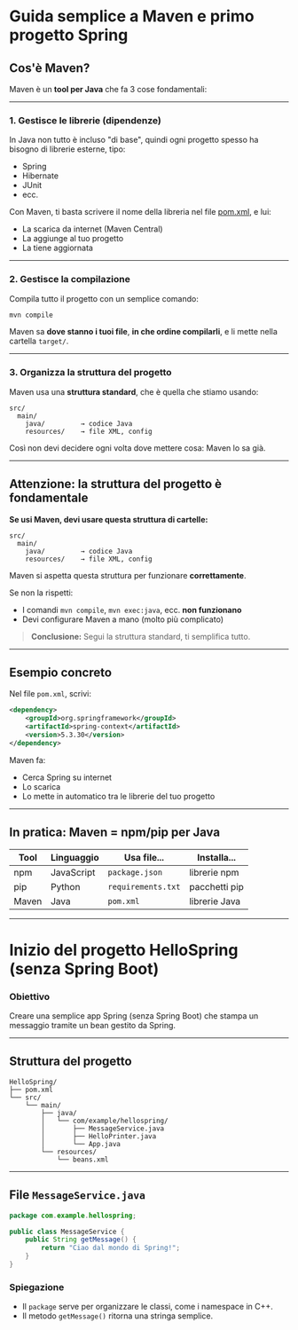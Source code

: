 # Guida semplice a Maven e primo progetto Spring

## Cos'è Maven?

Maven è un **tool per Java** che fa 3 cose fondamentali:

---

### 1. Gestisce le librerie (dipendenze)

In Java non tutto è incluso "di base", quindi ogni progetto spesso ha bisogno di librerie esterne, tipo:

- Spring
- Hibernate
- JUnit
- ecc.

Con Maven, ti basta scrivere il nome della libreria nel file [pom.xml](pom_xml.md), e lui:

- La scarica da internet (Maven Central)
- La aggiunge al tuo progetto
- La tiene aggiornata

---

### 2. Gestisce la compilazione

Compila tutto il progetto con un semplice comando:

```bash
mvn compile
```

Maven sa **dove stanno i tuoi file**, **in che ordine compilarli**, e li mette nella cartella `target/`.

---

### 3. Organizza la struttura del progetto

Maven usa una **struttura standard**, che è quella che stiamo usando:

```
src/
  main/
    java/         → codice Java
    resources/    → file XML, config
```

Così non devi decidere ogni volta dove mettere cosa: Maven lo sa già.

---

## Attenzione: la struttura del progetto è fondamentale

**Se usi Maven, devi usare questa struttura di cartelle:**

```
src/
  main/
    java/         → codice Java
    resources/    → file XML, config
```

Maven si aspetta questa struttura per funzionare **correttamente**.

Se non la rispetti:
- I comandi `mvn compile`, `mvn exec:java`, ecc. **non funzionano**
- Devi configurare Maven a mano (molto più complicato)

> **Conclusione:** Segui la struttura standard, ti semplifica tutto.

---

## Esempio concreto

Nel file `pom.xml`, scrivi:

```xml
<dependency>
    <groupId>org.springframework</groupId>
    <artifactId>spring-context</artifactId>
    <version>5.3.30</version>
</dependency>
```

Maven fa:

- Cerca Spring su internet
- Lo scarica
- Lo mette in automatico tra le librerie del tuo progetto

---

## In pratica: Maven = npm/pip per Java

| Tool     | Linguaggio | Usa file...         | Installa...       |
|----------|------------|---------------------|--------------------|
| npm      | JavaScript | `package.json`      | librerie npm       |
| pip      | Python     | `requirements.txt`  | pacchetti pip      |
| Maven    | Java       | `pom.xml`           | librerie Java      |

---

# Inizio del progetto HelloSpring (senza Spring Boot)

### Obiettivo

Creare una semplice app Spring (senza Spring Boot) che stampa un messaggio tramite un bean gestito da Spring.

---

## Struttura del progetto

```
HelloSpring/
├── pom.xml
└── src/
    └── main/
        ├── java/
        │   └── com/example/hellospring/
        │       ├── MessageService.java
        │       ├── HelloPrinter.java
        │       └── App.java
        └── resources/
            └── beans.xml
```

---

## File `MessageService.java`

```java
package com.example.hellospring;

public class MessageService {
    public String getMessage() {
        return "Ciao dal mondo di Spring!";
    }
}
```

### Spiegazione

- Il `package` serve per organizzare le classi, come i namespace in C++.
- Il metodo `getMessage()` ritorna una stringa semplice.



